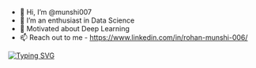 - 👋 Hi, I’m @munshi007
- 👀 I’m an enthusiast in Data Science
- 🌱 Motivated about Deep Learning
- 📫 Reach out to me - https://www.linkedin.com/in/rohan-munshi-006/

<!---
munshi007/munshi007 is a ✨ special ✨ repository because its `README.md` (this file) appears on your GitHub profile.
You can click the Preview link to take a look at your changes.
--->

[![Typing SVG](https://readme-typing-svg.demolab.com/?lines=Data+Engineer+at+Talonic.ai;Masters+Student+at+OVGU+Germany)](https://git.io/typing-svg)
